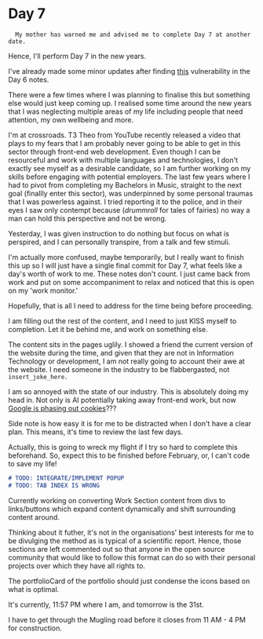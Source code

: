 # Day 7

```
  My mother has warned me and advised me to complete Day 7 at another date.
```

Hence, I'll perform Day 7 in the new years.

I've already made some minor updates after finding [this](https://github.com/advisories/GHSA-c24v-8rfc-w8vw) vulnerability in the Day 6 notes.

There were a few times where I was planning to finalise this but something else would just keep coming up. I realised some time around the new years that I was neglecting multiple areas of my life including people that need attention, my own wellbeing and more.

I'm at crossroads. T3 Theo from YouTube recently released a video that plays to my fears that I am probably never going to be able to get in this sector through front-end web development. Even though I can be resourceful and work with multiple languages and technologies, I don't exactly see myself as a desirable candidate, so I am further working on my skills before engaging with potential employers. The last few years where I had to pivot from completing my Bachelors in Music, straight to the next goal (finallly enter this sector), was underpinned by some personal traumas that I was powerless against. I tried reporting it to the police, and in their eyes I saw only contempt because (*drummroll* for tales of fairies) no way a man can hold this perspective and not be wrong.

Yesterday, I was given instruction to do nothing but focus on what is perspired, and I can personally transpire, from a talk and few stimuli.

I'm actually more confused, maybe temporarily, but I really want to finish this up so I will just have a single final commit for Day 7, what feels like a day's worth of work to me. These notes don't count. I just came back from work and put on some accompaniment to relax and noticed that this is open on my 'work monitor.'

Hopefully, that is all I need to address for the time being before proceeding.

I am filling out the rest of the content, and I need to just KISS myself to completion. Let it be behind me, and work on something else.

The content sits in the pages uglily. I showed a friend the current version of the website during the time, and given that they are not in Information Technology or development, I am not really going to account their awe at the website. I need someone in the industry to be flabbergasted, not `insert_joke_here.`

I am so annoyed with the state of our industry. This is absolutely doing my head in. Not only is AI potentially taking away front-end work, but now [Google is phasing out cookies](https://www.youtube.com/watch?v=-mrPgGDsan0)???

Side note is how easy it is for me to be distracted when I don't have a clear plan. This means, it's time to review the last few days.

Actually, this is going to wreck my flight if I try so hard to complete this beforehand. So, expect this to be finished before February, or, I can't code to save my life!

```md
# TODO: INTEGRATE/IMPLEMENT POPUP
# TODO: TAB INDEX IS WRONG
```

Currently working on converting Work Section content from divs to links/buttons which expand content dynamically and shift surrounding content around.

Thinking about it futher, it's not in the organisations' best interests for me to be divulging the method as is typical of a scientific report. Hence, those sections are left commented out so that anyone in the open source community that would like to follow this format can do so with their personal projects over which they have all rights to.

The portfolioCard of the portfolio should just condense the icons based on what is optimal.

It's currently, 11:57 PM where I am, and tomorrow is the 31st.

I have to get through the Mugling road before it closes from 11 AM - 4 PM for construction.